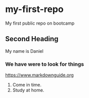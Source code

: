 # my-first-repo
My first public repo on bootcamp

## Second Heading 
My name is Daniel

### We have were to look for things
https://www.markdownguide.org

1. Come in time.
2. Study at home.
